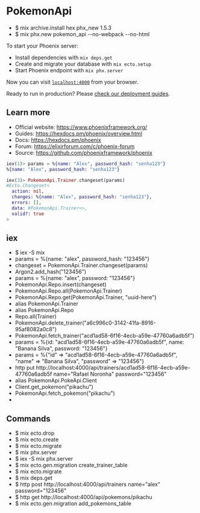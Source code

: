 # PokemonApi

- $ mix archive.install hex phx_new 1.5.3
- $ mix phx.new pokemon_api --no-webpack --no-html

To start your Phoenix server:

  * Install dependencies with `mix deps.get`
  * Create and migrate your database with `mix ecto.setup`
  * Start Phoenix endpoint with `mix phx.server`

Now you can visit [`localhost:4000`](http://localhost:4000) from your browser.

Ready to run in production? Please [check our deployment guides](https://hexdocs.pm/phoenix/deployment.html).

## Learn more

  * Official website: https://www.phoenixframework.org/
  * Guides: https://hexdocs.pm/phoenix/overview.html
  * Docs: https://hexdocs.pm/phoenix
  * Forum: https://elixirforum.com/c/phoenix-forum
  * Source: https://github.com/phoenixframework/phoenix

```elixir
iex(1)> params = %{name: "Alex", password_hash: "senha123"}
%{name: "Alex", password_hash: "senha123"}

iex(3)> PokemonApi.Trainer.changeset(params)
#Ecto.Changeset<
  action: nil,
  changes: %{name: "Alex", password_hash: "senha123"},
  errors: [],
  data: #PokemonApi.Trainer<>,
  valid?: true
>
```

## iex
- $ iex -S mix
- params = %{name: "alex", password_hash: "123456"}
- changeset = PokemonApi.Trainer.changeset(params)
- Argon2.add_hash("123456")
- params = %{name: "alex", password: "123456"}
- PokemonApi.Repo.insert(changeset)
- PokemonApi.Repo.all(PokemonApi.Trainer)
- PokemonApi.Repo.get(PokemonApi.Trainer, "uuid-here")
- alias PokemonApi.Trainer
- alias PokemonApi.Repo
- Repo.all(Trainer)
- PokemonApi.delete_trainer("a6c996c0-3142-41fa-8916-95af8082a0c8")
- PokemonApi.fetch_trainer("acd1ad58-6f16-4ecb-a59e-47760a6adb5f")
- params = %{id: "acd1ad58-6f16-4ecb-a59e-47760a6adb5f", name: "Banana Silva", password: "123456"}
- params = %{"id" => "acd1ad58-6f16-4ecb-a59e-47760a6adb5f", "name" => "Banana Silva", "password" => "123456"}
- http put http://localhost:4000/api/trainers/acd1ad58-6f16-4ecb-a59e-47760a6adb5f name="Rafael Noronha" password="123456"
- alias PokemonApi.PokeApi.Client
- Client.get_pokemon("pikachu") 
- PokemonApi.fetch_pokemon("pikachu")
- 


## Commands
- $ mix ecto.drop
- $ mix ecto.create
- $ mix ecto.migrate
- $ mix phx.server
- $ iex -S mix phx.server
- $ mix ecto.gen.migration create_trainer_table
- $ mix ecto.migrate
- $ mix deps.get
- $ http post http://localhost:4000/api/trainers name="alex" password="123456"
- $ http get http://localhost:4000/api/pokemons/pikachu
- $ mix ecto.gen.migration add_pokemons_table
